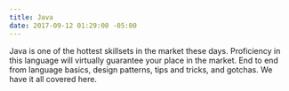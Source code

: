 ```yaml
---
title: Java
date: 2017-09-12 01:29:00 -05:00
---
```


Java is one of the hottest skillsets in the market these days. Proficiency in this language will virtually guarantee your place in the market. End to end from language basics, design patterns, tips and tricks, and gotchas. We have it all covered here.
